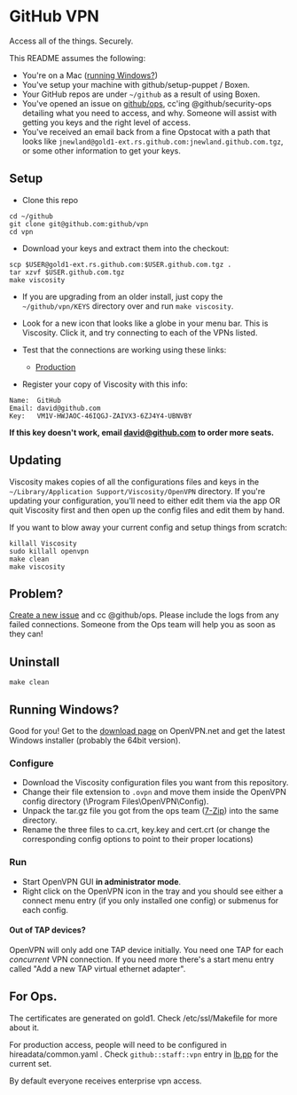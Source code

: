 # GitHub VPN

Access all of the things. Securely.

This README assumes the following:

* You're on a Mac ([running Windows?](#running-windows))
* You've setup your machine with github/setup-puppet / Boxen.
* Your GitHub repos are under `~/github` as a result of using Boxen.
* You've opened an issue on [github/ops](https://github.com/github/ops), cc'ing @github/security-ops detailing what you need to access, and why. Someone will assist with getting you keys and the right level of access.
* You've received an email back from a fine Opstocat with a path that looks like `jnewland@gold1-ext.rs.github.com:jnewland.github.com.tgz`, or some other information to get your keys.

## Setup

* Clone this repo

```
cd ~/github
git clone git@github.com:github/vpn
cd vpn
```

* Download your keys and extract them into the checkout:

```
scp $USER@gold1-ext.rs.github.com:$USER.github.com.tgz .
tar xzvf $USER.github.com.tgz
make viscosity
```

* If you are upgrading from an older install, just copy the `~/github/vpn/KEYS` directory over and run `make viscosity`.

* Look for a new icon that looks like a globe in your menu bar. This is Viscosity. Click it, and try connecting to each of the VPNs listed.

* Test that the connections are working using these links:

  * [Production](http://aux1.rs.github.com:9292/)

* Register your copy of Viscosity with this info:

```
Name:  GitHub
Email: david@github.com
Key:   VM1V-HWJAOC-46IQGJ-ZAIVX3-6ZJ4Y4-UBNVBY
```

**If this key doesn't work, email david@github.com to order more seats.**

## Updating

Viscosity makes copies of all the configurations files and keys in the
`~/Library/Application Support/Viscosity/OpenVPN` directory. If you're
updating your configuration, you'll need to either edit them via the
app OR quit Viscosity first and then open up the config files and edit them
by hand.

If you want to blow away your current config and setup things from scratch:

    killall Viscosity
    sudo killall openvpn
    make clean
    make viscosity

## Problem?

[Create a new issue](https://github.com/github/vpn/issues/new) and cc @github/ops.
Please include the logs from any failed connections. Someone from the Ops team
will help you as soon as they can!

## Uninstall

    make clean

## Running Windows?

Good for you! Get to the
[download page](http://openvpn.net/index.php/open-source/downloads.html)
on OpenVPN.net and get the latest Windows installer
(probably the 64bit version).

### Configure

 * Download the Viscosity configuration files you want from this repository.
 * Change their file extension to ```.ovpn``` and move them inside the
   OpenVPN config directory (\Program Files\OpenVPN\Config).
 * Unpack the tar.gz file you got from the ops team ([7-Zip](http://www.7-zip.org/))
   into the same directory.
 * Rename the three files to ca.crt, key.key and cert.crt (or change the
   corresponding config options to point to their proper locations)

### Run
 * Start OpenVPN GUI **in administrator mode**.
 * Right click on the OpenVPN icon in the tray and you should see either a connect
   menu entry (if you only installed one config) or submenus for each config.

#### Out of TAP devices?
OpenVPN will only add one TAP device initially. You need one TAP for each
_concurrent_ VPN connection. If you need more there's a start menu entry
called "Add a new TAP virtual ethernet adapter".

## For Ops.

The certificates are generated on gold1. Check /etc/ssl/Makefile for more about it.

For production access, people will need to be configured in hireadata/common.yaml . Check `github::staff::vpn` entry in [lb.pp](/github/puppet/blob/master/modules/github/manifests/role/lb.pp) for the current set.

By default everyone receives enterprise vpn access.
